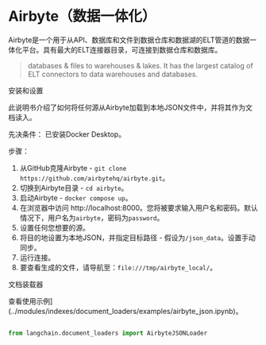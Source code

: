 # Airbyte（数据一体化）


Airbyte是一个用于从API、数据库和文件到数据仓库和数据湖的ELT管道的数据一体化平台。具有最大的ELT连接器目录，可连接到数据仓库和数据库。
> databases & files to warehouses & lakes. It has the largest catalog of ELT connectors to data warehouses and databases.



安装和设置


此说明书介绍了如何将任何源从Airbyte加载到本地JSON文件中，并将其作为文档读入。


先决条件：
已安装Docker Desktop。


步骤：
1. 从GitHub克隆Airbyte - `git clone https://github.com/airbytehq/airbyte.git`。
2. 切换到Airbyte目录 - `cd airbyte`。
3. 启动Airbyte - `docker compose up`。
4. 在浏览器中访问 http://localhost:8000。您将被要求输入用户名和密码。默认情况下，用户名为`airbyte`，密码为`password`。
5. 设置任何您想要的源。
6. 将目的地设置为本地JSON，并指定目标路径 - 假设为`/json_data`。设置手动同步。
7. 运行连接。
8. 要查看生成的文件，请导航至：`file:///tmp/airbyte_local/`。


文档装载器


查看使用示例](../modules/indexes/document_loaders/examples/airbyte_json.ipynb)。


```python

from langchain.document_loaders import AirbyteJSONLoader

```

